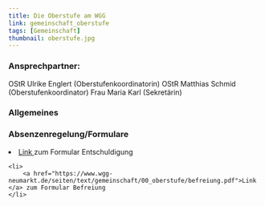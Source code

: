 ```yaml
---
title: Die Oberstufe am WGG
link: gemeinschaft_oberstufe
tags: [Gemeinschaft]
thumbnail: oberstufe.jpg
---
```


<h3>
    Ansprechpartner:
</h3>

<p>
    OStR Ulrike Englert (Oberstufenkoordinatorin)
OStR Matthias Schmid (Oberstufenkoordinator)
Frau Maria Karl (Sekretärin)
</p>

<h3>
    Allgemeines
</h3>

<h3>
    Absenzenregelung/Formulare
</h3>


<li>
    <a href="https://www.wgg-neumarkt.de/seiten/text/gemeinschaft/00_oberstufe/Entschuldigung.pdf">Link </a>  zum Formular Entschuldigung
</li>
  
    <li>
        <a href="https://www.wgg-neumarkt.de/seiten/text/gemeinschaft/00_oberstufe/befreiung.pdf">Link </a> zum Formular Befreiung
    </li>
   

